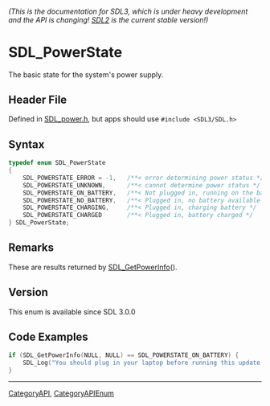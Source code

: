 ###### (This is the documentation for SDL3, which is under heavy development and the API is changing! [SDL2](https://wiki.libsdl.org/SDL2/) is the current stable version!)
# SDL_PowerState

The basic state for the system's power supply.

## Header File

Defined in [SDL_power.h](https://github.com/libsdl-org/SDL/blob/main/include/SDL3/SDL_power.h), but apps should use `#include <SDL3/SDL.h>`

## Syntax

```c
typedef enum SDL_PowerState
{
    SDL_POWERSTATE_ERROR = -1,   /**< error determining power status */
    SDL_POWERSTATE_UNKNOWN,      /**< cannot determine power status */
    SDL_POWERSTATE_ON_BATTERY,   /**< Not plugged in, running on the battery */
    SDL_POWERSTATE_NO_BATTERY,   /**< Plugged in, no battery available */
    SDL_POWERSTATE_CHARGING,     /**< Plugged in, charging battery */
    SDL_POWERSTATE_CHARGED       /**< Plugged in, battery charged */
} SDL_PowerState;
```

## Remarks

These are results returned by [SDL_GetPowerInfo](SDL_GetPowerInfo)().

## Version

This enum is available since SDL 3.0.0

## Code Examples

```c
if (SDL_GetPowerInfo(NULL, NULL) == SDL_POWERSTATE_ON_BATTERY) {
    SDL_Log("You should plug in your laptop before running this update.");
}
```

----
[CategoryAPI](CategoryAPI), [CategoryAPIEnum](CategoryAPIEnum)

